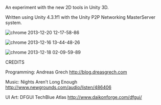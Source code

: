 An experiment with the new 2D tools in Unity 3D.

Written using Unity 4.3.1f1 with the Unity P2P Networking MasterServer system.

![chrome 2013-12-20 12-17-58-86](https://github.com/user-attachments/assets/f5f9a99e-d2ae-4e3e-803f-a210d804e5da)

![chrome 2013-12-16 13-44-48-26](https://github.com/user-attachments/assets/b4ad3fce-e6f4-4eef-8059-90c71e695c9a)

![chrome 2013-12-18 02-09-59-89](https://github.com/user-attachments/assets/973f7b10-df1f-48c9-9fe1-7c23a26020df)


CREDITS

Programming: Andreas Grech
http://blog.dreasgrech.com

Music: Nights Aren’t Long Enough
http://www.newgrounds.com/audio/listen/486406

UI Art: DFGUI TechBlue Atlas
http://www.daikonforge.com/dfgui/
